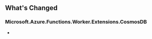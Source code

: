 ## What's Changed

<!-- Please add your release notes in the following format:
- My change description (#PR/#issue)
-->

### Microsoft.Azure.Functions.Worker.Extensions.CosmosDB <verson>

- <entry>

